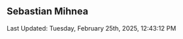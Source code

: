 <h2>Sebastian Mihnea</h2>

<!--RECENT_ACTIVITY:start-->
<!--RECENT_ACTIVITY:end-->
<!--RECENT_ACTIVITY:last_update-->
Last Updated: Tuesday, February 25th, 2025, 12:43:12 PM
<!--RECENT_ACTIVITY:last_update_end-->

<!---LOL-STATS-START-HERE--->
<!---LOL-STATS-END-HERE--->
